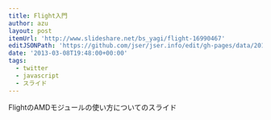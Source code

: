 ```yaml
---
title: Flight入門
author: azu
layout: post
itemUrl: 'http://www.slideshare.net/bs_yagi/flight-16990467'
editJSONPath: 'https://github.com/jser/jser.info/edit/gh-pages/data/2013/03/index.json'
date: '2013-03-08T19:48:00+00:00'
tags:
  - twitter
  - javascript
  - スライド
---
```

FlightのAMDモジュールの使い方についてのスライド
